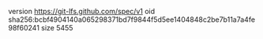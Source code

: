 version https://git-lfs.github.com/spec/v1
oid sha256:bcbf4904140a065298371bd7f9844f5d5ee1404848c2be7b11a7a4fe98f60241
size 5455
